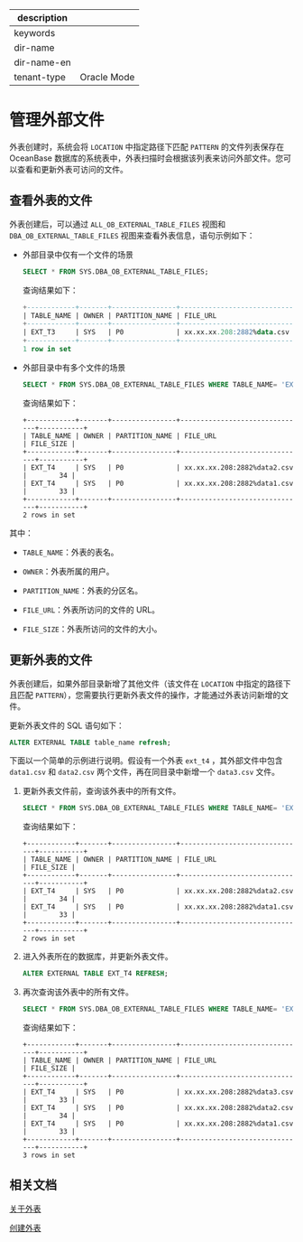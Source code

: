 |description||
|---|---|
|keywords||
|dir-name||
|dir-name-en||
|tenant-type|Oracle Mode|

# 管理外部文件

外表创建时，系统会将 `LOCATION` 中指定路径下匹配 `PATTERN` 的文件列表保存在 OceanBase 数据库的系统表中，外表扫描时会根据该列表来访问外部文件。您可以查看和更新外表可访问的文件。

## 查看外表的文件

外表创建后，可以通过 `ALL_OB_EXTERNAL_TABLE_FILES` 视图和 `DBA_OB_EXTERNAL_TABLE_FILES` 视图来查看外表信息，语句示例如下：

* 外部目录中仅有一个文件的场景

  ```sql
  SELECT * FROM SYS.DBA_OB_EXTERNAL_TABLE_FILES;
  ```

  查询结果如下：

  ```sql
  +------------+-------+----------------+------------------------------+-----------+
  | TABLE_NAME | OWNER | PARTITION_NAME | FILE_URL                     | FILE_SIZE |
  +------------+-------+----------------+------------------------------+-----------+
  | EXT_T3     | SYS   | P0             | xx.xx.xx.208:2882%data.csv   |        29 |
  +------------+-------+----------------+------------------------------+-----------+
  1 row in set
  ```

* 外部目录中有多个文件的场景

  ```sql
  SELECT * FROM SYS.DBA_OB_EXTERNAL_TABLE_FILES WHERE TABLE_NAME= 'EXT_T4';
  ```

  查询结果如下：

  ```shell
  +------------+-------+----------------+-------------------------------+-----------+
  | TABLE_NAME | OWNER | PARTITION_NAME | FILE_URL                      | FILE_SIZE |
  +------------+-------+----------------+-------------------------------+-----------+
  | EXT_T4     | SYS   | P0             | xx.xx.xx.208:2882%data2.csv   |        34 |
  | EXT_T4     | SYS   | P0             | xx.xx.xx.208:2882%data1.csv   |        33 |
  +------------+-------+----------------+-------------------------------+-----------+
  2 rows in set
  ```

其中：

* `TABLE_NAME`：外表的表名。

* `OWNER`：外表所属的用户。

* `PARTITION_NAME`：外表的分区名。

* `FILE_URL`：外表所访问的文件的 URL。

* `FILE_SIZE`：外表所访问的文件的大小。

## 更新外表的文件

外表创建后，如果外部目录新增了其他文件（该文件在 `LOCATION` 中指定的路径下且匹配 `PATTERN`），您需要执行更新外表文件的操作，才能通过外表访问新增的文件。

更新外表文件的 SQL 语句如下：

```sql
ALTER EXTERNAL TABLE table_name refresh;
```

下面以一个简单的示例进行说明。假设有一个外表 `ext_t4` ，其外部文件中包含 `data1.csv` 和 `data2.csv` 两个文件，再在同目录中新增一个 `data3.csv` 文件。

1. 更新外表文件前，查询该外表中的所有文件。


    ```sql
    SELECT * FROM SYS.DBA_OB_EXTERNAL_TABLE_FILES WHERE TABLE_NAME= 'EXT_T4';
    ```

    查询结果如下：

    ```shell
    +------------+-------+----------------+-------------------------------+-----------+
    | TABLE_NAME | OWNER | PARTITION_NAME | FILE_URL                      | FILE_SIZE |
    +------------+-------+----------------+-------------------------------+-----------+
    | EXT_T4     | SYS   | P0             | xx.xx.xx.208:2882%data2.csv   |        34 |
    | EXT_T4     | SYS   | P0             | xx.xx.xx.208:2882%data1.csv   |        33 |
    +------------+-------+----------------+-------------------------------+-----------+
    2 rows in set
    ```

2. 进入外表所在的数据库，并更新外表文件。

    ```sql
    ALTER EXTERNAL TABLE EXT_T4 REFRESH;
    ```

3. 再次查询该外表中的所有文件。

    ```sql
    SELECT * FROM SYS.DBA_OB_EXTERNAL_TABLE_FILES WHERE TABLE_NAME= 'EXT_T4';
    ```

    查询结果如下：

    ```shell
    +------------+-------+----------------+-------------------------------+-----------+
    | TABLE_NAME | OWNER | PARTITION_NAME | FILE_URL                      | FILE_SIZE |
    +------------+-------+----------------+-------------------------------+-----------+
    | EXT_T4     | SYS   | P0             | xx.xx.xx.208:2882%data3.csv   |        33 |
    | EXT_T4     | SYS   | P0             | xx.xx.xx.208:2882%data2.csv   |        34 |
    | EXT_T4     | SYS   | P0             | xx.xx.xx.208:2882%data1.csv   |        33 |
    +------------+-------+----------------+-------------------------------+-----------+
    3 rows in set
    ```


## 相关文档

[关于外表](../1000.manage-external-tables-of-oracle-mode/100.about-external-tables-of-oracle-mode.md)

[创建外表](../1000.manage-external-tables-of-oracle-mode/200.create-a-external-table-of-oracle-mode.md)
